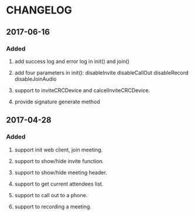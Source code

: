 # CHANGELOG

## 2017-06-16

### Added

1. add success log and error log in init() and join()

2. add four parameters in init():
	disableInvite
	disableCallOut
	disableRecord
	disableJoinAudio
3. support to inviteCRCDevice and calcelInviteCRCDevice.

4. provide signature generate method


## 2017-04-28

### Added

1. support init web client, join meeting.

2. support to show/hide invite function.

3. support to show/hide meeting header.

4. support to get current attendees list.

5. support to call out to a phone.

6. support to recording a meeting.
